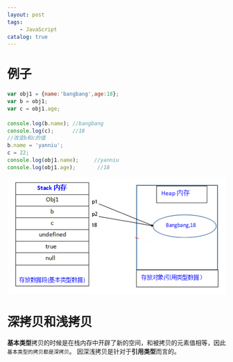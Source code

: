 ```yaml
---
layout: post
tags: 
    - JavaScript
catalog: true
---
```



# 例子
```js
var obj1 = {name:'bangbang',age:18};
var b = obj1;
var c = obj1.age;

console.log(b.name); //bangbang
console.log(c);      //18
//改变b和c的值
b.name = 'yanniu';
c = 22;
console.log(obj1.name);     //yanniu
console.log(obj1.age);       //18
```
![](../img/in-post/js/深浅拷贝中的变量存储.png)

# 深拷贝和浅拷贝
**基本类型**拷贝的时候是在栈内存中开辟了新的空间，和被拷贝的元素值相等，因此`基本类型的拷贝都是深拷贝`。
因深浅拷贝是针对于**引用类型**而言的。